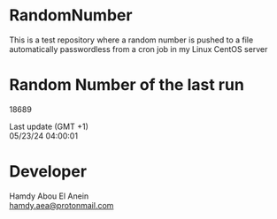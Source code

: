 # RandomNumber    
This is a test repository where a random number is pushed to a file automatically passwordless from a cron job in my Linux CentOS server    
# Random Number of the last run   
18689
      
Last update (GMT +1)    
05/23/24 04:00:01
# Developer    
Hamdy Abou El Anein   
hamdy.aea@protonmail.com
